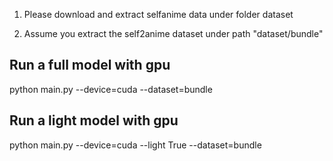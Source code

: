 

1. Please download and extract selfanime data under folder dataset

2. Assume you extract the self2anime dataset under path "dataset/bundle"


## Run a full model with gpu
python main.py --device=cuda --dataset=bundle


## Run a light model with gpu
python main.py --device=cuda --light True --dataset=bundle
